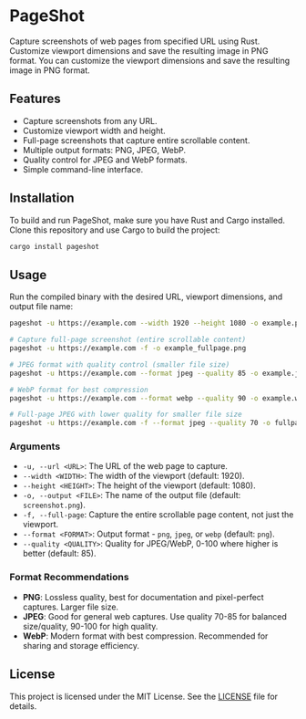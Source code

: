 # PageShot

Capture screenshots of web pages from specified URL using Rust. Customize viewport dimensions and save the resulting image in PNG format. You can customize the viewport dimensions and save the resulting image in PNG format.

## Features

- Capture screenshots from any URL.
- Customize viewport width and height.
- Full-page screenshots that capture entire scrollable content.
- Multiple output formats: PNG, JPEG, WebP.
- Quality control for JPEG and WebP formats.
- Simple command-line interface.

## Installation

To build and run PageShot, make sure you have Rust and Cargo installed. Clone this repository and use Cargo to build the project:

```sh
cargo install pageshot
```

## Usage

Run the compiled binary with the desired URL, viewport dimensions, and output file name:

```sh
pageshot -u https://example.com --width 1920 --height 1080 -o example.png

# Capture full-page screenshot (entire scrollable content)
pageshot -u https://example.com -f -o example_fullpage.png

# JPEG format with quality control (smaller file size)
pageshot -u https://example.com --format jpeg --quality 85 -o example.jpg

# WebP format for best compression
pageshot -u https://example.com --format webp --quality 90 -o example.webp

# Full-page JPEG with lower quality for smaller file size
pageshot -u https://example.com -f --format jpeg --quality 70 -o fullpage.jpg
```

### Arguments

- `-u, --url <URL>`: The URL of the web page to capture.
- `--width <WIDTH>`: The width of the viewport (default: 1920).
- `--height <HEIGHT>`: The height of the viewport (default: 1080).
- `-o, --output <FILE>`: The name of the output file (default: `screenshot.png`).
- `-f, --full-page`: Capture the entire scrollable page content, not just the viewport.
- `--format <FORMAT>`: Output format - `png`, `jpeg`, or `webp` (default: `png`).
- `--quality <QUALITY>`: Quality for JPEG/WebP, 0-100 where higher is better (default: 85).

### Format Recommendations

- **PNG**: Lossless quality, best for documentation and pixel-perfect captures. Larger file size.
- **JPEG**: Good for general web captures. Use quality 70-85 for balanced size/quality, 90-100 for high quality.
- **WebP**: Modern format with best compression. Recommended for sharing and storage efficiency.

## License

This project is licensed under the MIT License. See the [LICENSE](LICENSE) file for details.
